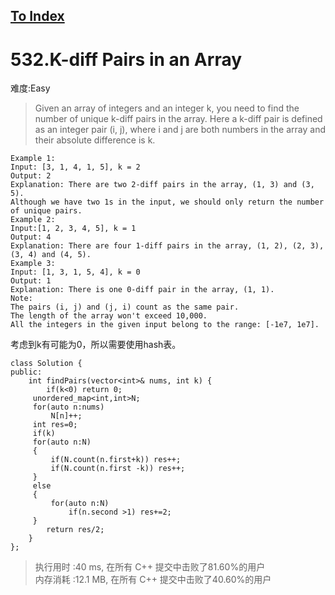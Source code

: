 [To Index](/index.md)
---
# 532.K-diff Pairs in an Array
难度:Easy
> Given an array of integers and an integer k, you need to find the number of unique k-diff pairs in the array. Here a k-diff pair is defined as an integer pair (i, j), where i and j are both numbers in the array and their absolute difference is k.

```
Example 1:
Input: [3, 1, 4, 1, 5], k = 2
Output: 2
Explanation: There are two 2-diff pairs in the array, (1, 3) and (3, 5).
Although we have two 1s in the input, we should only return the number of unique pairs.
Example 2:
Input:[1, 2, 3, 4, 5], k = 1
Output: 4
Explanation: There are four 1-diff pairs in the array, (1, 2), (2, 3), (3, 4) and (4, 5).
Example 3:
Input: [1, 3, 1, 5, 4], k = 0
Output: 1
Explanation: There is one 0-diff pair in the array, (1, 1).
Note:
The pairs (i, j) and (j, i) count as the same pair.
The length of the array won't exceed 10,000.
All the integers in the given input belong to the range: [-1e7, 1e7].
```

考虑到k有可能为0，所以需要使用hash表。  

```
class Solution {
public:
    int findPairs(vector<int>& nums, int k) {
        if(k<0) return 0;
     unordered_map<int,int>N;
     for(auto n:nums)
         N[n]++;
     int res=0;
     if(k)
     for(auto n:N)
     {
         if(N.count(n.first+k)) res++;
         if(N.count(n.first -k)) res++;
     }
     else
     {
         for(auto n:N)
             if(n.second >1) res+=2;
     }
        return res/2;
    }
};
```

> 执行用时 :40 ms, 在所有 C++ 提交中击败了81.60%的用户   
内存消耗 :12.1 MB, 在所有 C++ 提交中击败了40.60%的用户
